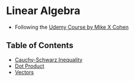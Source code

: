 # Linear Algebra

- Following the [Udemy Course by Mike X Cohen](https://www.udemy.com/course/linear-algebra-theory-and-implementation/learn)

## Table of Contents

- [Cauchy-Schwarz Inequality](./CauchySchwarz.md)
- [Dot Product](./DotProduct.md)
- [Vectors](./Vectors.md)
